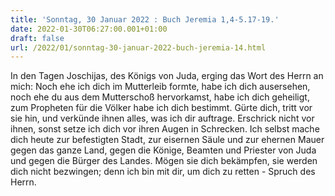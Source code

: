 ```yaml
---
title: 'Sonntag, 30 Januar 2022 : Buch Jeremia 1,4-5.17-19.'
date: 2022-01-30T06:27:00.001+01:00
draft: false
url: /2022/01/sonntag-30-januar-2022-buch-jeremia-14.html
---
```


In den Tagen Joschijas, des Königs von Juda, erging das Wort des Herrn an mich: Noch ehe ich dich im Mutterleib formte, habe ich dich ausersehen, noch ehe du aus dem Mutterschoß hervorkamst, habe ich dich geheiligt, zum Propheten für die Völker habe ich dich bestimmt. Gürte dich, tritt vor sie hin, und verkünde ihnen alles, was ich dir auftrage. Erschrick nicht vor ihnen, sonst setze ich dich vor ihren Augen in Schrecken. Ich selbst mache dich heute zur befestigten Stadt, zur eisernen Säule und zur ehernen Mauer gegen das ganze Land, gegen die Könige, Beamten und Priester von Juda und gegen die Bürger des Landes. Mögen sie dich bekämpfen, sie werden dich nicht bezwingen; denn ich bin mit dir, um dich zu retten - Spruch des Herrn.